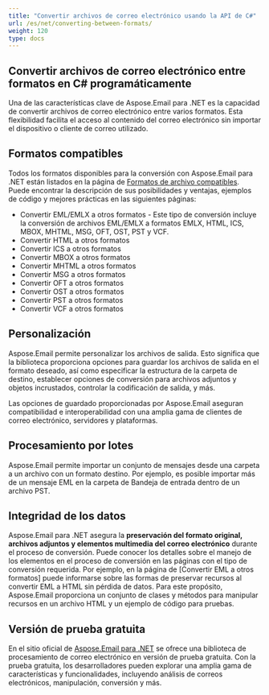 ```yaml
---
title: "Convertir archivos de correo electrónico usando la API de C#"
url: /es/net/converting-between-formats/
weight: 120
type: docs
---
```


## **Convertir archivos de correo electrónico entre formatos en C# programáticamente**

Una de las características clave de Aspose.Email para .NET es la capacidad de convertir archivos de correo electrónico entre varios formatos. Esta flexibilidad facilita el acceso al contenido del correo electrónico sin importar el dispositivo o cliente de correo utilizado.

## **Formatos compatibles**

Todos los formatos disponibles para la conversión con Aspose.Email para .NET están listados en la página de [Formatos de archivo compatibles](https://docs.aspose.com/email/es/net/supported-file-formats/). Puede encontrar la descripción de sus posibilidades y ventajas, ejemplos de código y mejores prácticas en las siguientes páginas:

- Convertir EML/EMLX a otros formatos - Este tipo de conversión incluye la conversión de archivos EML/EMLX a formatos EMLX, HTML, ICS, MBOX, MHTML, MSG, OFT, OST, PST y VCF.
- Convertir HTML a otros formatos
- Convertir ICS a otros formatos
- Convertir MBOX a otros formatos
- Convertir MHTML a otros formatos
- Convertir MSG a otros formatos
- Convertir OFT a otros formatos
- Convertir OST a otros formatos
- Convertir PST a otros formatos
- Convertir VCF a otros formatos

## **Personalización**

Aspose.Email permite personalizar los archivos de salida. Esto significa que la biblioteca proporciona opciones para guardar los archivos de salida en el formato deseado, así como especificar la estructura de la carpeta de destino, establecer opciones de conversión para archivos adjuntos y objetos incrustados, controlar la codificación de salida, y más.

Las opciones de guardado proporcionadas por Aspose.Email aseguran compatibilidad e interoperabilidad con una amplia gama de clientes de correo electrónico, servidores y plataformas.

## **Procesamiento por lotes**

Aspose.Email permite importar un conjunto de mensajes desde una carpeta a un archivo con un formato destino. Por ejemplo, es posible importar más de un mensaje EML en la carpeta de Bandeja de entrada dentro de un archivo PST.

## **Integridad de los datos**

Aspose.Email para .NET asegura la **preservación del formato original, archivos adjuntos y elementos multimedia del correo electrónico** durante el proceso de conversión. Puede conocer los detalles sobre el manejo de los elementos en el proceso de conversión en las páginas con el tipo de conversión requerida. Por ejemplo, en la página de [Convertir EML a otros formatos] puede informarse sobre las formas de preservar recursos al convertir EML a HTML sin pérdida de datos. Para este propósito, Aspose.Email proporciona un conjunto de clases y métodos para manipular recursos en un archivo HTML y un ejemplo de código para pruebas.

## **Versión de prueba gratuita**

En el sitio oficial de [Aspose.Email para .NET](https://releases.aspose.com/email/net/) se ofrece una biblioteca de procesamiento de correo electrónico en versión de prueba gratuita. Con la prueba gratuita, los desarrolladores pueden explorar una amplia gama de características y funcionalidades, incluyendo análisis de correos electrónicos, manipulación, conversión y más.